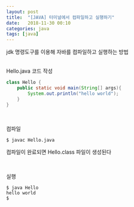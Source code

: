 ```yaml
---
layout: post
title:  "[JAVA] 터미널에서 컴파일하고 실행하기"
date:   2018-11-30 00:10
categories: java
tags: [java]
---
```

jdk 명령도구를 이용해 자바를 컴파일하고 실행하는 방법


<br>
Hello.java 코드 작성

```java
class Hello {
    public static void main(String[] args){
        System.out.println("hello world");
    }
}
```

<br>

컴파일
```
$ javac Hello.java
```
컴파일이 완료되면 Hello.class 파일이 생성된다

<br>

실행
```
$ java Hello
hello world
$
```
